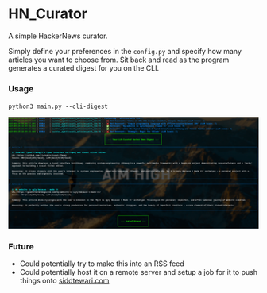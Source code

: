 # HN_Curator

A simple HackerNews curator.

Simply define your preferences in the `config.py` and specify how many articles you want to choose from.
Sit back and read as the program generates a curated digest for you on the CLI.

### Usage
`python3 main.py --cli-digest`

![demo image](https://github.com/sid-008/HN_Curator/blob/main/images/Screenshot%20from%202025-05-29%2018-49-39.png "The app")

### Future
- Could potentially try to make this into an RSS feed
- Could potentially host it on a remote server and setup a job for it to push things onto [siddtewari.com](siddtewari.com)
